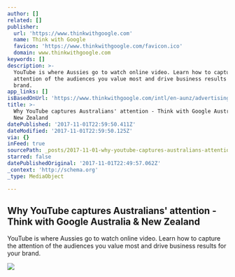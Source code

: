 ```yaml
---
author: []
related: []
publisher:
  url: 'https://www.thinkwithgoogle.com'
  name: Think with Google
  favicon: 'https://www.thinkwithgoogle.com/favicon.ico'
  domain: www.thinkwithgoogle.com
keywords: []
description: >-
  YouTube is where Aussies go to watch online video. Learn how to capture the
  attention of the audiences you value most and drive business results for your
  brand.
app_links: []
isBasedOnUrl: 'https://www.thinkwithgoogle.com/intl/en-aunz/advertising-channels/video/'
title: >-
  Why YouTube captures Australians' attention - Think with Google Australia &
  New Zealand
datePublished: '2017-11-01T22:59:50.411Z'
dateModified: '2017-11-01T22:59:50.125Z'
via: {}
inFeed: true
sourcePath: _posts/2017-11-01-why-youtube-captures-australians-attention-think-with-goo.md
starred: false
datePublishedOriginal: '2017-11-01T22:49:57.062Z'
_context: 'http://schema.org'
_type: MediaObject

---
```

<article style=""><h1>Why YouTube captures Australians' attention - Think with Google Australia &amp; New Zealand</h1><p>YouTube is where Aussies go to watch online video. Learn how to capture the attention of the audiences you value most and drive business results for your brand.</p><img src="https://storage.googleapis.com/twg-content/original_images/YT_AU_Brandcast_SocialMocks_2C_091517.png" /></article>